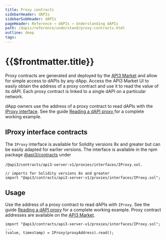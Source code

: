 ```yaml
---
title: Proxy contracts
sidebarHeader: dAPIs
sidebarSubHeader: dAPIs
pageHeader: Reference → dAPIs → Understanding dAPIs
path: /dapis/reference/understand/proxy-contracts.html
outline: deep
tags:
---
```


<PageHeader/>

<SearchHighlight/>

<FlexStartTag/>

# {{$frontmatter.title}}

Proxy contracts are generated and deployed by the
[API3 Market](https://market.api3.org) and allow for simple access to dAPIs by
any dApp. Access the API3 Market UI to easily obtain the address of a proxy
contract and use it to read the value of its dAPI. Each proxy contract is linked
to a single dAPI on a particular network.

dApp owners use the address of a proxy contract to read dAPIs with the
[IProxy interface](#iproxy-interface-contracts). See the guide
[Reading a dAPI proxy ](/dapis/guides/read-a-dapi/) for a complete working
example.

## IProxy interface contracts

The `IProxy` interface is available for Solidity versions 8x and greater but can
be easily adapted for earlier versions. The interface is available in the npm
package [@api3/contracts](https://www.npmjs.com/package/@api3/contracts) under

`/@api3/contracts/api3-server-v1/proxies/interfaces/IProxy.sol`.

```solidity
// imports for Solidity versions 8x and greater
import "@api3/contracts/api3-server-v1/proxies/interfaces/IProxy.sol";
```

## Usage

Use the address of a proxy contract to read dAPIs with `IProxy`. See the guide
[Reading a dAPI proxy](/dapis/guides/read-a-dapi/) for a complete working
example. Proxy contract addresses are available on the
[API3 Market](https://market.api3.org).

```solidity
import "@api3/contracts/api3-server-v1/proxies/interfaces/IProxy.sol";
...
(value, timestamp) = IProxy(proxyAddress).read();

```

<FlexEndTag/>
